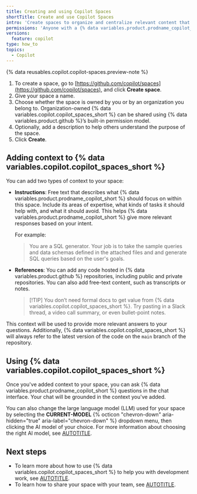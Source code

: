 ```yaml
---
title: Creating and using Copilot Spaces
shortTitle: Create and use Copilot Spaces
intro: 'Create spaces to organize and centralize relevant content that grounds {% data variables.product.prodname_copilot_short %}’s responses in the right context for a specific task.'
permissions: 'Anyone with a {% data variables.product.prodname_copilot_short %} license can use {% data variables.copilot.copilot_spaces_short %}.'
versions:
  feature: copilot
type: how_to
topics:
  - Copilot
---
```


{% data reusables.copilot.copilot-spaces.preview-note %}

1. To create a space, go to [https://github.com/copilot/spaces](https://github.com/copilot/spaces), and click **Create space**.
1. Give your space a name.
1. Choose whether the space is owned by you or by an organization you belong to. Organization-owned {% data variables.copilot.copilot_spaces_short %} can be shared using {% data variables.product.github %}’s built-in permission model.
1. Optionally, add a description to help others understand the purpose of the space.
1. Click **Create**.

## Adding context to {% data variables.copilot.copilot_spaces_short %}

You can add two types of context to your space:

* **Instructions**: Free text that describes what {% data variables.product.prodname_copilot_short %} should focus on within this space. Include its areas of expertise, what kinds of tasks it should help with, and what it should avoid. This helps {% data variables.product.prodname_copilot_short %} give more relevant responses based on your intent.

   For example:

   > You are a SQL generator. Your job is to take the sample queries and data schemas defined in the attached files and and generate SQL queries based on the user's goals.

* **References**: You can add any code hosted in {% data variables.product.github %} repositories, including public and private repositories. You can also add free-text content, such as transcripts or notes.

   >[!TIP] You don’t need formal docs to get value from {% data variables.copilot.copilot_spaces_short %}. Try pasting in a Slack thread, a video call summary, or even bullet-point notes.

This context will be used to provide more relevant answers to your questions. Additionally, {% data variables.copilot.copilot_spaces_short %} will always refer to the latest version of the code on the `main` branch of the repository.

## Using {% data variables.copilot.copilot_spaces_short %}

Once you've added context to your space, you can ask {% data variables.product.prodname_copilot_short %} questions in the chat interface. Your chat will be grounded in the context you've added.

You can also change the large language model (LLM) used for your space by selecting the **CURRENT-MODEL** {% octicon "chevron-down" aria-hidden="true" aria-label="chevron-down" %} dropdown menu, then clicking the AI model of your choice. For more information about choosing the right AI model, see [AUTOTITLE](/copilot/using-github-copilot/ai-models/choosing-the-right-ai-model-for-your-task).

## Next steps

* To learn more about how to use {% data variables.copilot.copilot_spaces_short %} to help you with development work, see [AUTOTITLE](/copilot/using-github-copilot/copilot-spaces/speeding-up-development-work-with-copilot-spaces).
* To learn how to share your space with your team, see [AUTOTITLE](/copilot/using-github-copilot/copilot-spaces/collaborating-with-your-team-using-copilot-spaces).
